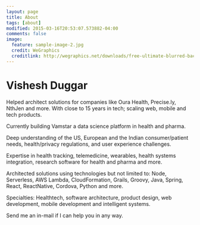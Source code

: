 ```yaml
---
layout: page
title: About
tags: [about]
modified: 2015-03-16T20:53:07.573882-04:00
comments: false
image:
  feature: sample-image-2.jpg
  credit: WeGraphics
  creditlink: http://wegraphics.net/downloads/free-ultimate-blurred-background-pack/
---
```


# Vishesh Duggar
Helped architect solutions for companies like Oura Health, Precise.ly, NthJen and more. With close to 15 years in tech; scaling web, mobile and tech products.

Currently building Vamstar a data science platform in health and pharma.

Deep understanding of the US, European and the Indian consumer/patient needs, health/privacy regulations, and user experience challenges.

Expertise in health tracking, telemedicine, wearables, health systems integration, research software for health and pharma and more.

Architected solutions using technologies but not limited to:
Node, Serverless, AWS Lambda, CloudFormation, Grails, Groovy, Java, Spring, React, ReactNative, Cordova, Python and more.

Specialties: Healthtech, software architecture, product design, web development, mobile development and intelligent systems.

Send me an in-mail if I can help you in any way. 